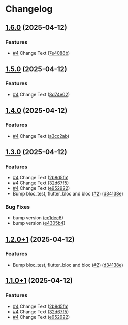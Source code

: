 # Changelog

## [1.6.0](https://github.com/petermekhaeil/app_flutter_release_test/compare/app_flutter_release_test-v1.5.0...app_flutter_release_test-v1.6.0) (2025-04-12)


### Features

* [#4](https://github.com/petermekhaeil/app_flutter_release_test/issues/4) Change Text ([7e4088b](https://github.com/petermekhaeil/app_flutter_release_test/commit/7e4088bf8b3289d0b5a02f628bbfd5d7839b3d19))

## [1.5.0](https://github.com/petermekhaeil/app_flutter_release_test/compare/app_flutter_release_test-v1.4.0...app_flutter_release_test-v1.5.0) (2025-04-12)


### Features

* [#4](https://github.com/petermekhaeil/app_flutter_release_test/issues/4) Change Text ([8d74e02](https://github.com/petermekhaeil/app_flutter_release_test/commit/8d74e024adc25ec515110895ef9994a8a692ca47))

## [1.4.0](https://github.com/petermekhaeil/app_flutter_release_test/compare/app_flutter_release_test-v1.3.0...app_flutter_release_test-v1.4.0) (2025-04-12)


### Features

* [#4](https://github.com/petermekhaeil/app_flutter_release_test/issues/4) Change Text ([a3cc2ab](https://github.com/petermekhaeil/app_flutter_release_test/commit/a3cc2abb638b81a94fe9758d068ad786bdf2dc22))

## [1.3.0](https://github.com/petermekhaeil/app_flutter_release_test/compare/app_flutter_release_test-v1.2.0...app_flutter_release_test-v1.3.0) (2025-04-12)


### Features

* [#4](https://github.com/petermekhaeil/app_flutter_release_test/issues/4) Change Text ([2b8d5fa](https://github.com/petermekhaeil/app_flutter_release_test/commit/2b8d5fa926c91f7185ae679f5a71b1c840131f2d))
* [#4](https://github.com/petermekhaeil/app_flutter_release_test/issues/4) Change Text ([32d67f5](https://github.com/petermekhaeil/app_flutter_release_test/commit/32d67f562a404f4f8b05f38c24db44f8c13c6727))
* [#4](https://github.com/petermekhaeil/app_flutter_release_test/issues/4) Change Text ([e952922](https://github.com/petermekhaeil/app_flutter_release_test/commit/e952922ac6cb7a19d34c8b8aa52fc65499520a9c))
* Bump bloc_test, flutter_bloc and bloc ([#2](https://github.com/petermekhaeil/app_flutter_release_test/issues/2)) ([d34138e](https://github.com/petermekhaeil/app_flutter_release_test/commit/d34138ec6579fa5c2a5158398506ad873d0eb9ce))


### Bug Fixes

* bump version ([cc1dec6](https://github.com/petermekhaeil/app_flutter_release_test/commit/cc1dec63a40823cfde06eade5b0df82afad70dd9))
* bump version ([e4305b4](https://github.com/petermekhaeil/app_flutter_release_test/commit/e4305b40a4c19e9a56af2d3cf47cfdec9b85f502))

## [1.2.0+1](https://github.com/petermekhaeil/app_flutter_release_test/compare/app_flutter_release_test-v1.1.0+1...app_flutter_release_test-v1.2.0+1) (2025-04-12)


### Features

* Bump bloc_test, flutter_bloc and bloc ([#2](https://github.com/petermekhaeil/app_flutter_release_test/issues/2)) ([d34138e](https://github.com/petermekhaeil/app_flutter_release_test/commit/d34138ec6579fa5c2a5158398506ad873d0eb9ce))

## [1.1.0+1](https://github.com/petermekhaeil/app_flutter_release_test/compare/app_flutter_release_test-v1.0.0+1...app_flutter_release_test-v1.1.0+1) (2025-04-12)


### Features

* [#4](https://github.com/petermekhaeil/app_flutter_release_test/issues/4) Change Text ([2b8d5fa](https://github.com/petermekhaeil/app_flutter_release_test/commit/2b8d5fa926c91f7185ae679f5a71b1c840131f2d))
* [#4](https://github.com/petermekhaeil/app_flutter_release_test/issues/4) Change Text ([32d67f5](https://github.com/petermekhaeil/app_flutter_release_test/commit/32d67f562a404f4f8b05f38c24db44f8c13c6727))
* [#4](https://github.com/petermekhaeil/app_flutter_release_test/issues/4) Change Text ([e952922](https://github.com/petermekhaeil/app_flutter_release_test/commit/e952922ac6cb7a19d34c8b8aa52fc65499520a9c))
